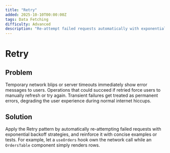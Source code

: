 ```yaml
---
title: "Retry"
added: 2025-10-10T00:00:00Z
tags: Data Fetching
difficulty: Advanced
description: "Re-attempt failed requests automatically with exponential backoff strategies."
---
```

# Retry

## Problem

Temporary network blips or server timeouts immediately show error messages to users. Operations that could succeed if retried force users to manually refresh or try again. Transient failures get treated as permanent errors, degrading the user experience during normal internet hiccups.

## Solution

Apply the Retry pattern by automatically re-attempting failed requests with exponential backoff strategies, and reinforce it with concise examples or tests. For example, let a `useOrders` hook own the network call while an `OrdersTable` component simply renders rows.
